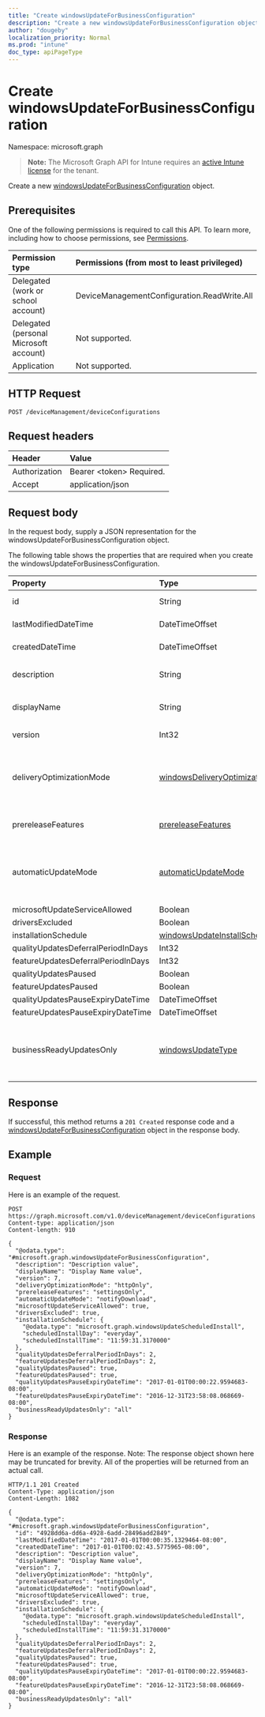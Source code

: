 ```yaml
---
title: "Create windowsUpdateForBusinessConfiguration"
description: "Create a new windowsUpdateForBusinessConfiguration object."
author: "dougeby"
localization_priority: Normal
ms.prod: "intune"
doc_type: apiPageType
---
```


# Create windowsUpdateForBusinessConfiguration

Namespace: microsoft.graph

> **Note:** The Microsoft Graph API for Intune requires an [active Intune license](https://go.microsoft.com/fwlink/?linkid=839381) for the tenant.

Create a new [windowsUpdateForBusinessConfiguration](../resources/intune-deviceconfig-windowsupdateforbusinessconfiguration.md) object.

## Prerequisites
One of the following permissions is required to call this API. To learn more, including how to choose permissions, see [Permissions](/graph/permissions-reference).

|Permission type|Permissions (from most to least privileged)|
|:---|:---|
|Delegated (work or school account)|DeviceManagementConfiguration.ReadWrite.All|
|Delegated (personal Microsoft account)|Not supported.|
|Application|Not supported.|

## HTTP Request
<!-- {
  "blockType": "ignored"
}
-->
``` http
POST /deviceManagement/deviceConfigurations
```

## Request headers
|Header|Value|
|:---|:---|
|Authorization|Bearer &lt;token&gt; Required.|
|Accept|application/json|

## Request body
In the request body, supply a JSON representation for the windowsUpdateForBusinessConfiguration object.

The following table shows the properties that are required when you create the windowsUpdateForBusinessConfiguration.

|Property|Type|Description|
|:---|:---|:---|
|id|String|Key of the entity. Inherited from [deviceConfiguration](../resources/intune-deviceconfig-deviceconfiguration.md)|
|lastModifiedDateTime|DateTimeOffset|DateTime the object was last modified. Inherited from [deviceConfiguration](../resources/intune-deviceconfig-deviceconfiguration.md)|
|createdDateTime|DateTimeOffset|DateTime the object was created. Inherited from [deviceConfiguration](../resources/intune-deviceconfig-deviceconfiguration.md)|
|description|String|Admin provided description of the Device Configuration. Inherited from [deviceConfiguration](../resources/intune-deviceconfig-deviceconfiguration.md)|
|displayName|String|Admin provided name of the device configuration. Inherited from [deviceConfiguration](../resources/intune-deviceconfig-deviceconfiguration.md)|
|version|Int32|Version of the device configuration. Inherited from [deviceConfiguration](../resources/intune-deviceconfig-deviceconfiguration.md)|
|deliveryOptimizationMode|[windowsDeliveryOptimizationMode](../resources/intune-deviceconfig-windowsdeliveryoptimizationmode.md)|Delivery Optimization Mode. Possible values are: `userDefined`, `httpOnly`, `httpWithPeeringNat`, `httpWithPeeringPrivateGroup`, `httpWithInternetPeering`, `simpleDownload`, `bypassMode`.|
|prereleaseFeatures|[prereleaseFeatures](../resources/intune-deviceconfig-prereleasefeatures.md)|The pre-release features. Possible values are: `userDefined`, `settingsOnly`, `settingsAndExperimentations`, `notAllowed`.|
|automaticUpdateMode|[automaticUpdateMode](../resources/intune-deviceconfig-automaticupdatemode.md)|Automatic update mode. Possible values are: `userDefined`, `notifyDownload`, `autoInstallAtMaintenanceTime`, `autoInstallAndRebootAtMaintenanceTime`, `autoInstallAndRebootAtScheduledTime`, `autoInstallAndRebootWithoutEndUserControl`.|
|microsoftUpdateServiceAllowed|Boolean|Allow Microsoft Update Service|
|driversExcluded|Boolean|Exclude Windows update Drivers|
|installationSchedule|[windowsUpdateInstallScheduleType](../resources/intune-deviceconfig-windowsupdateinstallscheduletype.md)|Installation schedule|
|qualityUpdatesDeferralPeriodInDays|Int32|Defer Quality Updates by these many days|
|featureUpdatesDeferralPeriodInDays|Int32|Defer Feature Updates by these many days|
|qualityUpdatesPaused|Boolean|Pause Quality Updates|
|featureUpdatesPaused|Boolean|Pause Feature Updates|
|qualityUpdatesPauseExpiryDateTime|DateTimeOffset|Quality Updates Pause Expiry datetime|
|featureUpdatesPauseExpiryDateTime|DateTimeOffset|Feature Updates Pause Expiry datetime|
|businessReadyUpdatesOnly|[windowsUpdateType](../resources/intune-deviceconfig-windowsupdatetype.md)|Determines which branch devices will receive their updates from. Possible values are: `userDefined`, `all`, `businessReadyOnly`, `windowsInsiderBuildFast`, `windowsInsiderBuildSlow`, `windowsInsiderBuildRelease`.|



## Response
If successful, this method returns a `201 Created` response code and a [windowsUpdateForBusinessConfiguration](../resources/intune-deviceconfig-windowsupdateforbusinessconfiguration.md) object in the response body.

## Example

### Request
Here is an example of the request.
``` http
POST https://graph.microsoft.com/v1.0/deviceManagement/deviceConfigurations
Content-type: application/json
Content-length: 910

{
  "@odata.type": "#microsoft.graph.windowsUpdateForBusinessConfiguration",
  "description": "Description value",
  "displayName": "Display Name value",
  "version": 7,
  "deliveryOptimizationMode": "httpOnly",
  "prereleaseFeatures": "settingsOnly",
  "automaticUpdateMode": "notifyDownload",
  "microsoftUpdateServiceAllowed": true,
  "driversExcluded": true,
  "installationSchedule": {
    "@odata.type": "microsoft.graph.windowsUpdateScheduledInstall",
    "scheduledInstallDay": "everyday",
    "scheduledInstallTime": "11:59:31.3170000"
  },
  "qualityUpdatesDeferralPeriodInDays": 2,
  "featureUpdatesDeferralPeriodInDays": 2,
  "qualityUpdatesPaused": true,
  "featureUpdatesPaused": true,
  "qualityUpdatesPauseExpiryDateTime": "2017-01-01T00:00:22.9594683-08:00",
  "featureUpdatesPauseExpiryDateTime": "2016-12-31T23:58:08.068669-08:00",
  "businessReadyUpdatesOnly": "all"
}
```

### Response
Here is an example of the response. Note: The response object shown here may be truncated for brevity. All of the properties will be returned from an actual call.
``` http
HTTP/1.1 201 Created
Content-Type: application/json
Content-Length: 1082

{
  "@odata.type": "#microsoft.graph.windowsUpdateForBusinessConfiguration",
  "id": "4928dd6a-dd6a-4928-6add-28496add2849",
  "lastModifiedDateTime": "2017-01-01T00:00:35.1329464-08:00",
  "createdDateTime": "2017-01-01T00:02:43.5775965-08:00",
  "description": "Description value",
  "displayName": "Display Name value",
  "version": 7,
  "deliveryOptimizationMode": "httpOnly",
  "prereleaseFeatures": "settingsOnly",
  "automaticUpdateMode": "notifyDownload",
  "microsoftUpdateServiceAllowed": true,
  "driversExcluded": true,
  "installationSchedule": {
    "@odata.type": "microsoft.graph.windowsUpdateScheduledInstall",
    "scheduledInstallDay": "everyday",
    "scheduledInstallTime": "11:59:31.3170000"
  },
  "qualityUpdatesDeferralPeriodInDays": 2,
  "featureUpdatesDeferralPeriodInDays": 2,
  "qualityUpdatesPaused": true,
  "featureUpdatesPaused": true,
  "qualityUpdatesPauseExpiryDateTime": "2017-01-01T00:00:22.9594683-08:00",
  "featureUpdatesPauseExpiryDateTime": "2016-12-31T23:58:08.068669-08:00",
  "businessReadyUpdatesOnly": "all"
}
```









